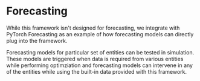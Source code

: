 # Forecasting

While this framework isn't designed for forecasting, we integrate with PyTorch Forecasting as an example of how forecasting models can directly plug into the framework.

Forecasting models for particular set of entities can be tested in simulation. These models are triggered when data is required from various entities while performing optimziation and forecasting models can intervene in any of the entities while using the built-in data provided with this framework.